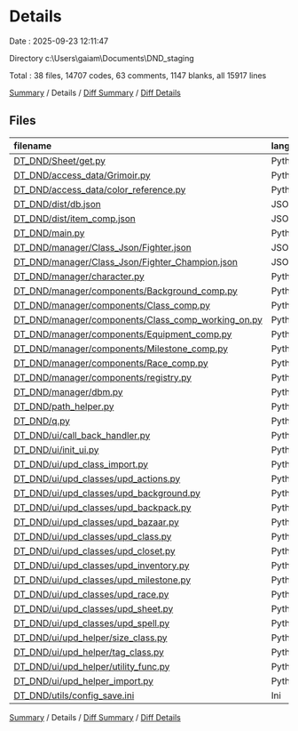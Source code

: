 # Details

Date : 2025-09-23 12:11:47

Directory c:\\Users\\gaiam\\Documents\\DND_staging

Total : 38 files,  14707 codes, 63 comments, 1147 blanks, all 15917 lines

[Summary](results.md) / Details / [Diff Summary](diff.md) / [Diff Details](diff-details.md)

## Files
| filename | language | code | comment | blank | total |
| :--- | :--- | ---: | ---: | ---: | ---: |
| [DT\_DND/Sheet/get.py](/DT_DND/Sheet/get.py) | Python | 361 | 26 | 120 | 507 |
| [DT\_DND/access\_data/Grimoir.py](/DT_DND/access_data/Grimoir.py) | Python | 6,581 | 0 | 2 | 6,583 |
| [DT\_DND/access\_data/color\_reference.py](/DT_DND/access_data/color_reference.py) | Python | 45 | 0 | 15 | 60 |
| [DT\_DND/dist/db.json](/DT_DND/dist/db.json) | JSON | 498 | 0 | 0 | 498 |
| [DT\_DND/dist/item\_comp.json](/DT_DND/dist/item_comp.json) | JSON | 2,590 | 0 | 0 | 2,590 |
| [DT\_DND/main.py](/DT_DND/main.py) | Python | 43 | 1 | 26 | 70 |
| [DT\_DND/manager/Class\_Json/Fighter.json](/DT_DND/manager/Class_Json/Fighter.json) | JSON | 48 | 0 | 2 | 50 |
| [DT\_DND/manager/Class\_Json/Fighter\_Champion.json](/DT_DND/manager/Class_Json/Fighter_Champion.json) | JSON | 32 | 0 | 0 | 32 |
| [DT\_DND/manager/character.py](/DT_DND/manager/character.py) | Python | 172 | 0 | 56 | 228 |
| [DT\_DND/manager/components/Background\_comp.py](/DT_DND/manager/components/Background_comp.py) | Python | 74 | 0 | 41 | 115 |
| [DT\_DND/manager/components/Class\_comp.py](/DT_DND/manager/components/Class_comp.py) | Python | 196 | 0 | 70 | 266 |
| [DT\_DND/manager/components/Class\_comp\_working\_on.py](/DT_DND/manager/components/Class_comp_working_on.py) | Python | 74 | 0 | 22 | 96 |
| [DT\_DND/manager/components/Equipment\_comp.py](/DT_DND/manager/components/Equipment_comp.py) | Python | 70 | 0 | 20 | 90 |
| [DT\_DND/manager/components/Milestone\_comp.py](/DT_DND/manager/components/Milestone_comp.py) | Python | 197 | 0 | 49 | 246 |
| [DT\_DND/manager/components/Race\_comp.py](/DT_DND/manager/components/Race_comp.py) | Python | 312 | 0 | 113 | 425 |
| [DT\_DND/manager/components/registry.py](/DT_DND/manager/components/registry.py) | Python | 12 | 0 | 2 | 14 |
| [DT\_DND/manager/dbm.py](/DT_DND/manager/dbm.py) | Python | 695 | 1 | 89 | 785 |
| [DT\_DND/path\_helper.py](/DT_DND/path_helper.py) | Python | 11 | 12 | 2 | 25 |
| [DT\_DND/q.py](/DT_DND/q.py) | Python | 25 | 0 | 4 | 29 |
| [DT\_DND/ui/call\_back\_handler.py](/DT_DND/ui/call_back_handler.py) | Python | 350 | 0 | 74 | 424 |
| [DT\_DND/ui/init\_ui.py](/DT_DND/ui/init_ui.py) | Python | 402 | 0 | 28 | 430 |
| [DT\_DND/ui/upd\_class\_import.py](/DT_DND/ui/upd_class_import.py) | Python | 10 | 0 | 3 | 13 |
| [DT\_DND/ui/upd\_classes/upd\_actions.py](/DT_DND/ui/upd_classes/upd_actions.py) | Python | 58 | 0 | 13 | 71 |
| [DT\_DND/ui/upd\_classes/upd\_background.py](/DT_DND/ui/upd_classes/upd_background.py) | Python | 46 | 0 | 9 | 55 |
| [DT\_DND/ui/upd\_classes/upd\_backpack.py](/DT_DND/ui/upd_classes/upd_backpack.py) | Python | 48 | 6 | 13 | 67 |
| [DT\_DND/ui/upd\_classes/upd\_bazaar.py](/DT_DND/ui/upd_classes/upd_bazaar.py) | Python | 70 | 0 | 13 | 83 |
| [DT\_DND/ui/upd\_classes/upd\_class.py](/DT_DND/ui/upd_classes/upd_class.py) | Python | 346 | 0 | 63 | 409 |
| [DT\_DND/ui/upd\_classes/upd\_closet.py](/DT_DND/ui/upd_classes/upd_closet.py) | Python | 44 | 0 | 10 | 54 |
| [DT\_DND/ui/upd\_classes/upd\_inventory.py](/DT_DND/ui/upd_classes/upd_inventory.py) | Python | 0 | 0 | 1 | 1 |
| [DT\_DND/ui/upd\_classes/upd\_milestone.py](/DT_DND/ui/upd_classes/upd_milestone.py) | Python | 267 | 0 | 59 | 326 |
| [DT\_DND/ui/upd\_classes/upd\_race.py](/DT_DND/ui/upd_classes/upd_race.py) | Python | 256 | 0 | 73 | 329 |
| [DT\_DND/ui/upd\_classes/upd\_sheet.py](/DT_DND/ui/upd_classes/upd_sheet.py) | Python | 96 | 5 | 21 | 122 |
| [DT\_DND/ui/upd\_classes/upd\_spell.py](/DT_DND/ui/upd_classes/upd_spell.py) | Python | 144 | 12 | 22 | 178 |
| [DT\_DND/ui/upd\_helper/size\_class.py](/DT_DND/ui/upd_helper/size_class.py) | Python | 45 | 0 | 22 | 67 |
| [DT\_DND/ui/upd\_helper/tag\_class.py](/DT_DND/ui/upd_helper/tag_class.py) | Python | 32 | 0 | 6 | 38 |
| [DT\_DND/ui/upd\_helper/utility\_func.py](/DT_DND/ui/upd_helper/utility_func.py) | Python | 92 | 0 | 20 | 112 |
| [DT\_DND/ui/upd\_helper\_import.py](/DT_DND/ui/upd_helper_import.py) | Python | 11 | 0 | 3 | 14 |
| [DT\_DND/utils/config\_save.ini](/DT_DND/utils/config_save.ini) | Ini | 354 | 0 | 61 | 415 |

[Summary](results.md) / Details / [Diff Summary](diff.md) / [Diff Details](diff-details.md)